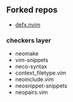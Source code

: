## Forked repos

- [defx.nvim](https://github.com/Shougo/defx.nvim/commit/df5e6ea6734dc002919ea41786668069fa0b497d)


### checkers layer

- neomake
- vim-snippets
- neco-syntax
- context_filetype.vim
- neoinclude.vim
- neosnippet-snippets
- neopairs.vim
